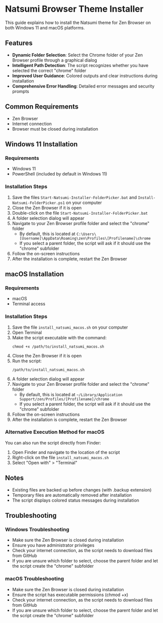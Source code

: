 # Natsumi Browser Theme Installer

This guide explains how to install the Natsumi theme for Zen Browser on both Windows 11 and macOS platforms.

## Features
- **Dynamic Folder Selection**: Select the Chrome folder of your Zen Browser profile through a graphical dialog
- **Intelligent Path Detection**: The script recognizes whether you have selected the correct "chrome" folder
- **Improved User Guidance**: Colored outputs and clear instructions during installation
- **Comprehensive Error Handling**: Detailed error messages and security prompts

## Common Requirements
- Zen Browser
- Internet connection
- Browser must be closed during installation

## Windows 11 Installation

### Requirements
- Windows 11
- PowerShell (included by default in Windows 11)

### Installation Steps
1. Save the files `Start-Natsumi-Installer-FolderPicker.bat` and `Install-Natsumi-FolderPicker.ps1` on your computer
2. Close the Zen Browser if it is open
3. Double-click on the file `Start-Natsumi-Installer-FolderPicker.bat`
4. A folder selection dialog will appear
5. Navigate to your Zen Browser profile folder and select the "chrome" folder
   - By default, this is located at `C:\Users\[Username]\AppData\Roaming\zen\Profiles\[Profilename]\chrome`
   - If you select a parent folder, the script will ask if it should use the "chrome" subfolder
6. Follow the on-screen instructions
7. After the installation is complete, restart the Zen Browser

## macOS Installation

### Requirements
- macOS
- Terminal access

### Installation Steps
1. Save the file `install_natsumi_macos.sh` on your computer
2. Open Terminal
3. Make the script executable with the command:
   ```
   chmod +x /path/to/install_natsumi_macos.sh
   ```
4. Close the Zen Browser if it is open
5. Run the script:
   ```
   /path/to/install_natsumi_macos.sh
   ```
6. A folder selection dialog will appear
7. Navigate to your Zen Browser profile folder and select the "chrome" folder
   - By default, this is located at `~/Library/Application Support/zen/Profiles/[Profilename]/chrome`
   - If you select a parent folder, the script will ask if it should use the "chrome" subfolder
8. Follow the on-screen instructions
9. After the installation is complete, restart the Zen Browser

### Alternative Execution Method for macOS
You can also run the script directly from Finder:
1. Open Finder and navigate to the location of the script
2. Right-click on the file `install_natsumi_macos.sh`
3. Select "Open with" > "Terminal"

## Notes
- Existing files are backed up before changes (with .backup extension)
- Temporary files are automatically removed after installation
- The script displays colored status messages during installation

## Troubleshooting

### Windows Troubleshooting
- Make sure the Zen Browser is closed during installation
- Ensure you have administrator privileges
- Check your internet connection, as the script needs to download files from GitHub
- If you are unsure which folder to select, choose the parent folder and let the script create the "chrome" subfolder

### macOS Troubleshooting
- Make sure the Zen Browser is closed during installation
- Ensure the script has executable permissions (chmod +x)
- Check your internet connection, as the script needs to download files from GitHub
- If you are unsure which folder to select, choose the parent folder and let the script create the "chrome" subfolder
